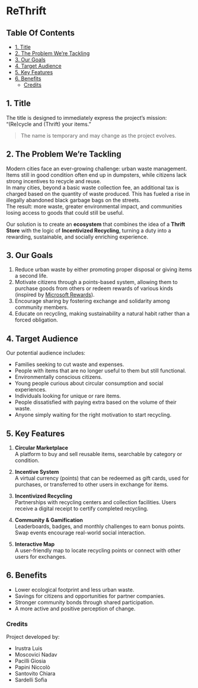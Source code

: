 <h1>ReThrift</h1>

<h2>Table Of Contents</h2>

- [1. Title](#1-title)
- [2. The Problem We’re Tackling](#2-the-problem-we-re-tackling)
- [3. Our Goals](#3-our-goals)
- [4. Target Audience](#4-target-audiance)
- [5. Key Features](#5-key-features)
- [6. Benefits](#6-benefits)
  - [Credits](#credits)

## 1. Title

The title is designed to immediately express the project’s mission: “(Re)cycle and (Thrift) your items.”  
> The name is temporary and may change as the project evolves.

## 2. The Problem We’re Tackling

Modern cities face an ever-growing challenge: urban waste management. Items still in good condition often end up in dumpsters, while citizens lack strong incentives to recycle and reuse.  
In many cities, beyond a basic waste collection fee, an additional tax is charged based on the quantity of waste produced. This has fueled a rise in illegally abandoned black garbage bags on the streets.  
The result: more waste, greater environmental impact, and communities losing access to goods that could still be useful.  

Our solution is to create an **ecosystem** that combines the idea of a **Thrift Store** with the logic of **Incentivized Recycling**, turning a duty into a rewarding, sustainable, and socially enriching experience.

## 3. Our Goals

1. Reduce urban waste by either promoting proper disposal or giving items a second life.  
2. Motivate citizens through a points-based system, allowing them to purchase goods from others or redeem rewards of various kinds (inspired by [Microsoft Rewards](https://rewards.bing.com)).  
3. Encourage sharing by fostering exchange and solidarity among community members.  
4. Educate on recycling, making sustainability a natural habit rather than a forced obligation.  

## 4. Target Audience

Our potential audience includes:  
- Families seeking to cut waste and expenses.  
- People with items that are no longer useful to them but still functional.  
- Environmentally conscious citizens.  
- Young people curious about circular consumption and social experiences.  
- Individuals looking for unique or rare items.  
- People dissatisfied with paying extra based on the volume of their waste.  
- Anyone simply waiting for the right motivation to start recycling.  

## 5. Key Features

1. **Circular Marketplace**  
   A platform to buy and sell reusable items, searchable by category or condition.  

2. **Incentive System**  
   A virtual currency (points) that can be redeemed as gift cards, used for purchases, or transferred to other users in exchange for items.  

3. **Incentivized Recycling**  
   Partnerships with recycling centers and collection facilities. Users receive a digital receipt to certify completed recycling.  

4. **Community & Gamification**  
   Leaderboards, badges, and monthly challenges to earn bonus points. Swap events encourage real-world social interaction.  

5. **Interactive Map**  
   A user-friendly map to locate recycling points or connect with other users for exchanges.  

## 6. Benefits

- Lower ecological footprint and less urban waste.  
- Savings for citizens and opportunities for partner companies.  
- Stronger community bonds through shared participation.  
- A more active and positive perception of change.  

### Credits

Project developed by:  
* Irustra Luis  
* Moscovici Nadav  
* Pacilli Giosia  
* Papini Niccolò  
* Santovito Chiara  
* Sardelli Sofia
